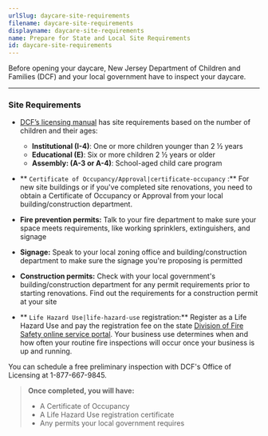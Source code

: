 ```yaml
---
urlSlug: daycare-site-requirements
filename: daycare-site-requirements
displayname: daycare-site-requirements
name: Prepare for State and Local Site Requirements
id: daycare-site-requirements
---
```

Before opening your daycare, New Jersey Department of Children and Families (DCF) and your local government have to inspect your daycare.

- - -

### Site Requirements

* [DCF’s licensing manual](https://www.nj.gov/dcf/providers/licensing/laws/CCCmanual.pdf) has site requirements based on the number of children and their ages:

  * **Institutional (I-4)**: One or more children younger than 2 ½ years
  * **Educational (E)**: Six or more children 2 ½ years or older
  * **Assembly: (A-3 or A-4)**: School-aged child care program
* ** `Certificate of Occupancy/Approval|certificate-occupancy` :** For new site buildings or if you've completed site renovations, you need to obtain a Certificate of Occupancy or Approval from your local building/construction department.
* **Fire prevention permits:** Talk to your fire department to make sure your space meets requirements, like working sprinklers, extinguishers, and signage
* **Signage:** Speak to your local zoning office and building/construction department to make sure the signage you're proposing is permitted
* **Construction permits:** Check with your local government's building/construction department for any permit requirements prior to starting renovations. Find out the requirements for a construction permit at your site
* ** `Life Hazard Use|life-hazard-use` registration:\*\* Register as a Life Hazard Use and pay the registration fee on the state [Division of Fire Safety online service portal](https://firesolutions.dca.nj.gov/ultra-fire-home/). Your business use determines when and how often your routine fire inspections will occur once your business is up and running.

You can schedule a free preliminary inspection with DCF's Office of Licensing at 1-877-667-9845.

> **Once completed, you will have:**
>
> * A Certificate of Occupancy
> * A Life Hazard Use registration certificate 
> * Any permits your local government requires